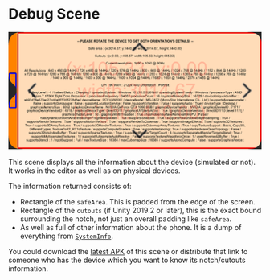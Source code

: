 # Debug Scene

![scene](images/debug-scene.png)

This scene displays all the information about the device (simulated or not).
It works in the editor as well as on physical devices.

The information returned consists of:
- Rectangle of the `safeArea`. This is padded from the edge of the screen.
- Rectangle of the `cutouts` (if Unity 2019.2 or later), this is the exact bound surrounding the notch, not just an overall padding like `safeArea`.
- As well as full of other information about the phone. It is a dump of everything from [`SystemInfo`](https://docs.unity3d.com/ScriptReference/SystemInfo.html).

You could download the [latest APK](https://github.com/5argon/NotchSolution/releases/latest) of this scene or distribute that link to someone who has the device which you want to know its notch/cutouts information.